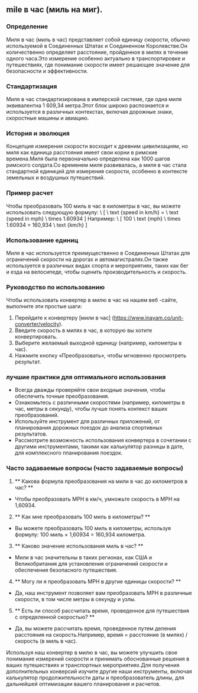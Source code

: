 ## mile в час (миль на миг).

### Определение
Миля в час (миль в час) представляет собой единицу скорости, обычно используемой в Соединенных Штатах и ​​Соединенном Королевстве.Он количественно определяет расстояние, пройденное в милях в течение одного часа.Это измерение особенно актуально в транспортировке и путешествиях, где понимание скорости имеет решающее значение для безопасности и эффективности.

### Стандартизация
Миля в час стандартизирована в имперской системе, где одна миля эквивалентна 1 609,34 метра.Этот блок широко распознается и используется в различных контекстах, включая дорожные знаки, скоростные машины и авиацию.

### История и эволюция
Концепция измерения скорости восходит к древним цивилизациям, но миля как единица расстояния имеет свои корни в римские времена.Миля была первоначально определена как 1000 шагов римского солдата.Со временем миля развивалась, а миля в час стала стандартной единицей для измерения скорости, особенно в контексте земельных и воздушных путешествий.

### Пример расчет
Чтобы преобразовать 100 миль в час в километры в час, вы можете использовать следующую формулу:
\ [
\ text {speed in km/h} = \ text {speed in mph} \ times 1.60934
\]
Например:
\ [
100 \ text {mph} \ times 1.60934 = 160,934 \ text {km/h}
\]

### Использование единиц
Миля в час используется преимущественно в Соединенных Штатах для ограничений скорости на дорогах и автомагистралях.Он также используется в различных видах спорта и мероприятиях, таких как бег и езда на велосипеде, чтобы оценить производительность и скорость.

### Руководство по использованию
Чтобы использовать конвертер в милю в час на нашем веб -сайте, выполните эти простые шаги:
1. Перейдите к конвертеру [мили в час] (https://www.inayam.co/unit-converter/velocity).
2. Введите скорость в милях в час, в которую вы хотите конвертировать.
3. Выберите желаемый выходной единицу (например, километры в час).
4. Нажмите кнопку «Преобразовать», чтобы мгновенно просмотреть результат.

### лучшие практики для оптимального использования
- Всегда дважды проверяйте свои входные значения, чтобы обеспечить точные преобразования.
- Ознакомьтесь с различными скоростями (например, километры в час, метры в секунду), чтобы лучше понять контекст ваших преобразований.
- Используйте инструмент для различных приложений, от планирования дорожных поездок до анализа спортивных результатов.
- Рассмотрите возможность использования конвертера в сочетании с другими инструментами, такими как калькулятор разницы в дате, для комплексного планирования поездок.

### Часто задаваемые вопросы (часто задаваемые вопросы)

1. ** Какова формула преобразования на мили в час до километров в час? **
- Чтобы преобразовать MPH в км/ч, умножьте скорость в MPH на 1,60934.

2. ** Как мне преобразовать 100 миль в километры? **
- Вы можете преобразовать 100 миль в километры, используя формулу: 100 миль × 1,60934 = 160,934 километра.

3. ** Каково значение использования миль в час? **
- Мили в час значительны в таких регионах, как США и Великобритания для установления ограничений скорости и обеспечения безопасного путешествия.

4. ** Могу ли я преобразовать MPH в другие единицы скорости? **
- Да, наш инструмент позволяет вам преобразовать MPH в различные скорости, в том числе метры в секунду и узлы.

5. ** Есть ли способ рассчитать время, проведенное для путешествия с определенной скоростью? **
- Да, вы можете рассчитать время, проведенное путем деления расстояния на скорость.Например, время = расстояние (в милях) / скорость (в миль в час).

Используя наш конвертер в милю в час, вы можете улучшить свое понимание измерений скорости и принимать обоснованные решения в ваших путешествиях и транспортных мероприятиях.Для получения дополнительных конверсий изучите другие наши инструменты, включая калькулятор продолжительности даты и преобразователь длины, для дальнейшей оптимизации вашего планирования и расчетов.